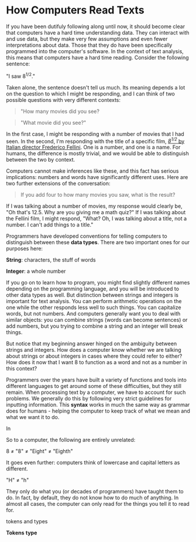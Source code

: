 # How Computers Read Texts

If you have been dutifuly following along until now, it should become clear that computers have a hard time understanding data. They can interact with and use data, but they make very few assumptions and even fewer interpretations about data. Those that they do have been specifically programmed into the computer's software. In the context of text analysis, this means that computers have a hard time reading. Consider the following sentence:

"I saw 8<sup>1/2</sup>."

Taken alone, the sentence doesn't tell us much. Its meaning depends a lot on the question to which I might be responding, and I can think of two possible questions with very different contexts:

> "How many movies did you see?

> "What movie did you see?"

In the first case, I might be responding with a number of movies that I had seen. In the second, I'm responding with the title of a specific film, [*8<sup>1/2</sup>* by Italian director Frederico Fellini](https://en.wikipedia.org/wiki/8%C2%BD). One is a number, and one is a name. For humans, the difference is mostly trivial, and we would be able to distinguish between the two by context. 

Computers cannot make inferences like these, and this fact has serious implications: numbers and words have significantly different uses. Here are two further extensions of the conversation:

> If you add four to how many movies you saw, what is the result?

If I was talking about a number of movies, my response would clearly be, "Oh that's 12.5. Why are you giving me a math quiz?" If I was talking about the Fellini film, I might respond, "What? Oh, I was talking about a title, not a number. I can't add things to a title."

Programmers have developed conventions for telling computers to distinguish between these **data types**.  There are two important ones for our purposes here:

**String**: characters, the stuff of words

**Integer**: a whole number

If you go on to learn how to program, you might find slightly different names depending on the programming language, and you will be introduced to other data types as well. But distinction between strings and integers is important for text analysis. You can perform arithmetic operations on the one while the other responds less well to such things. You can capitalize words, but not numbers. And computers generally want you to deal with similar objects: you can combine strings (words can become sentences) or add numbers, but you trying to combine a string and an integer will break things.

But notice that my beginning answer hinged on the ambiguity between strings and integers. How does a computer know whether we are talking about strings or about integers in cases where they could refer to either? How does it now that I want 8 to function as a word and not as a number in this context?

Programmers over the years have built a variety of functions and tools into different languages to get around some of these difficulties, but they still remain. When processing text by a computer, we have to account for such problems. We generally do this by following very strict guidelines for inputting information. This **syntax** works in much the same way as grammar does for humans - helping the computer to keep track of what we mean and what we want it to do. 

In


So to a computer, the following are entirely unrelated:

8 ≠ "8" ≠ "Eight" ≠ "Eighth"

It goes even further: computers think of lowercase and capital letters as different. 

"H" ≠ "h"

They only do what you (or decades of programmers) have taught them to do. In fact, by default, they do not know how to do much of anything. In almost all cases, the computer can only read for the things you tell it to read for. 

tokens and types

**Tokens**
**type**
